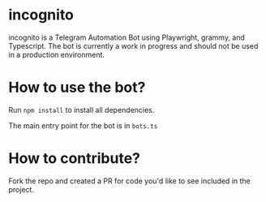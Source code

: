 # incognito

incognito is a Telegram Automation Bot using Playwright, grammy, and Typescript. The bot is currently a work in progress and should not be used in a production environment.

# How to use the bot?

Run ```npm install``` to install all dependencies.

The main entry point for the bot is in ```bots.ts```

# How to contribute?

Fork the repo and created a PR for code you'd like to see included in the project.
